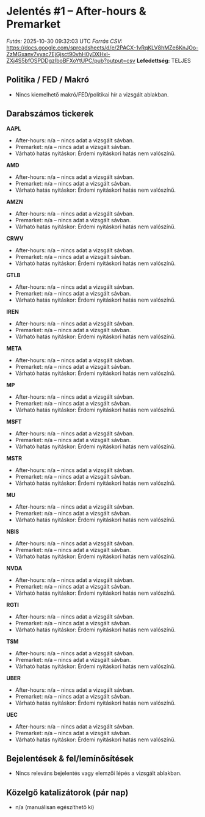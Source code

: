 # Jelentés #1 – After-hours & Premarket
*Futás:* 2025-10-30 09:32:03 UTC
*Forrás CSV:* https://docs.google.com/spreadsheets/d/e/2PACX-1vRqKLV8hMZe6KnJOo-ZzMGxanv7vyac7EjGjsct90vhH0yDXHxl-ZXj4S5bfOSPDDgzIboBFXoYtUPC/pub?output=csv
**Lefedettség:** TELJES

## Politika / FED / Makró
- Nincs kiemelhető makró/FED/politikai hír a vizsgált ablakban.

## Darabszámos tickerek
**AAPL**
- After-hours: n/a – nincs adat a vizsgált sávban.
- Premarket: n/a – nincs adat a vizsgált sávban.
- Várható hatás nyitáskor: Érdemi nyitáskori hatás nem valószínű.

**AMD**
- After-hours: n/a – nincs adat a vizsgált sávban.
- Premarket: n/a – nincs adat a vizsgált sávban.
- Várható hatás nyitáskor: Érdemi nyitáskori hatás nem valószínű.

**AMZN**
- After-hours: n/a – nincs adat a vizsgált sávban.
- Premarket: n/a – nincs adat a vizsgált sávban.
- Várható hatás nyitáskor: Érdemi nyitáskori hatás nem valószínű.

**CRWV**
- After-hours: n/a – nincs adat a vizsgált sávban.
- Premarket: n/a – nincs adat a vizsgált sávban.
- Várható hatás nyitáskor: Érdemi nyitáskori hatás nem valószínű.

**GTLB**
- After-hours: n/a – nincs adat a vizsgált sávban.
- Premarket: n/a – nincs adat a vizsgált sávban.
- Várható hatás nyitáskor: Érdemi nyitáskori hatás nem valószínű.

**IREN**
- After-hours: n/a – nincs adat a vizsgált sávban.
- Premarket: n/a – nincs adat a vizsgált sávban.
- Várható hatás nyitáskor: Érdemi nyitáskori hatás nem valószínű.

**META**
- After-hours: n/a – nincs adat a vizsgált sávban.
- Premarket: n/a – nincs adat a vizsgált sávban.
- Várható hatás nyitáskor: Érdemi nyitáskori hatás nem valószínű.

**MP**
- After-hours: n/a – nincs adat a vizsgált sávban.
- Premarket: n/a – nincs adat a vizsgált sávban.
- Várható hatás nyitáskor: Érdemi nyitáskori hatás nem valószínű.

**MSFT**
- After-hours: n/a – nincs adat a vizsgált sávban.
- Premarket: n/a – nincs adat a vizsgált sávban.
- Várható hatás nyitáskor: Érdemi nyitáskori hatás nem valószínű.

**MSTR**
- After-hours: n/a – nincs adat a vizsgált sávban.
- Premarket: n/a – nincs adat a vizsgált sávban.
- Várható hatás nyitáskor: Érdemi nyitáskori hatás nem valószínű.

**MU**
- After-hours: n/a – nincs adat a vizsgált sávban.
- Premarket: n/a – nincs adat a vizsgált sávban.
- Várható hatás nyitáskor: Érdemi nyitáskori hatás nem valószínű.

**NBIS**
- After-hours: n/a – nincs adat a vizsgált sávban.
- Premarket: n/a – nincs adat a vizsgált sávban.
- Várható hatás nyitáskor: Érdemi nyitáskori hatás nem valószínű.

**NVDA**
- After-hours: n/a – nincs adat a vizsgált sávban.
- Premarket: n/a – nincs adat a vizsgált sávban.
- Várható hatás nyitáskor: Érdemi nyitáskori hatás nem valószínű.

**RGTI**
- After-hours: n/a – nincs adat a vizsgált sávban.
- Premarket: n/a – nincs adat a vizsgált sávban.
- Várható hatás nyitáskor: Érdemi nyitáskori hatás nem valószínű.

**TSM**
- After-hours: n/a – nincs adat a vizsgált sávban.
- Premarket: n/a – nincs adat a vizsgált sávban.
- Várható hatás nyitáskor: Érdemi nyitáskori hatás nem valószínű.

**UBER**
- After-hours: n/a – nincs adat a vizsgált sávban.
- Premarket: n/a – nincs adat a vizsgált sávban.
- Várható hatás nyitáskor: Érdemi nyitáskori hatás nem valószínű.

**UEC**
- After-hours: n/a – nincs adat a vizsgált sávban.
- Premarket: n/a – nincs adat a vizsgált sávban.
- Várható hatás nyitáskor: Érdemi nyitáskori hatás nem valószínű.


## Bejelentések & fel/lemínősítések
- Nincs releváns bejelentés vagy elemzői lépés a vizsgált ablakban.

## Közelgő katalizátorok (pár nap)
- n/a (manuálisan egészíthető ki)
